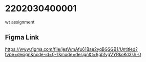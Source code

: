 # 2202030400001
wt assignment


## Figma Link 

https://www.figma.com/file/jesWmAfu61Bae2yqBGSGB1/Untitled?type=design&node-id=0-1&mode=design&t=8gbfvgVYRkoKd3sh-0
